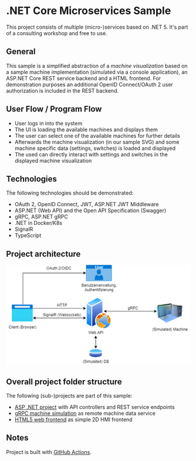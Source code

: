 # .NET Core Microservices Sample

This project consists of multiple (micro-)services based on .NET 5. It's part of a consulting workshop and free to use.

## General

This sample is a simplified abstraction of a *machine visualization* based on a sample machine implementation (simulated via a console application), an ASP.NET Core REST service backend and a HTML frontend. For demonstration purposes an additional OpenID Connect/OAuth 2 user authorization is included in the REST backend.

## User Flow / Program Flow

* User logs in into the system
* The UI is loading the available machines and displays them
* The user can select one of the available machines for further details
* Afterwards the machine visualization (in our sample SVG) and some machine specific data (settings, switches) is loaded and displayed
* The used can directly interact with settings and switches in the displayed machine visualization


## Technologies

The following technologies should be demonstrated:

* OAuth 2, OpenID Connect, JWT, ASP.NET JWT Middleware
* ASP.NET (Web API) and the Open API Specification (Swagger)
* gRPC, ASP.NET gRPC
* .NET in Docker/K8s
* SignalR
* TypeScript 

## Project architecture

![Architecture](doc/assets/arch.png)

## Overall project folder structure

The following (sub-)projects are part of this sample:

* [ASP .NET project](NetCoreMicroserviceSample/NetCoreMicroserviceSample.Api) with API controllers and REST service endpoints
* [gRPC machine simulation](NetCoreMicroserviceSample/NetCoreMicroserviceSample.Machine) as remote machine data service
* [HTML5 web frontend](NetCoreMicroserviceSample/NetCoreMicroserviceSample.UserInterface) as simple 2D HMI frontend

## Notes

Project is built with [GitHub Actions](.github/workflows).
